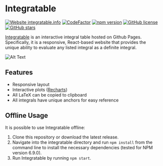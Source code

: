 <h1>Integratable</h1>

[![Website integratable.info](https://img.shields.io/website-up-down-green-red/http/integratable.info.svg)](http://integratable.info/)
[![CodeFactor](https://www.codefactor.io/repository/github/jkguiang/integratable/badge)](https://www.codefactor.io/repository/github/jkguiang/integratable)
[![npm version](https://img.shields.io/badge/npm-v6.9.0-blue.svg)](https://www.npmjs.com/)
[![GitHub license](https://img.shields.io/github/license/jkguiang/integratable.svg)](https://github.com/jkguiang/integratable/blob/master/LICENSE)
[![GitHub stars](https://img.shields.io/github/stars/jkguiang/integratable.svg?style=social&label=Star&maxAge=2592000)](https://GitHub.com/jkguiang/integratable)

[Integratable](https://www.integratable.info/#/) is an interactive integral table hosted on Github Pages. Specifically, it is a responsive, React-based website that provides the unique ability to evaluate any listed integral as a definite integral.

![Alt Text](https://media.giphy.com/media/27IUALBgiUYCfnkgn7/giphy.gif)

## Features
- Responsive layout
- Interactive plots ([Recharts](http://recharts.org/en-US))
- All LaTeX can be copied to clipboard
- All integrals have unique anchors for easy reference

## Offline Usage
It is possible to use Integratable offline:
1. Clone this repository or download the latest release.
2. Navigate into the integratable directory and run `npm install` from the command line to install the necessary dependencies (tested for NPM version 6.9.0).
3. Run Integratable by running `npm start`.
